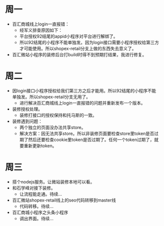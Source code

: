 # 周一
* 百汇商城线上login一直报错：
    - 经军义排查原因如下：
    - 平台授权92结尾的appid小程序对平台进行解绑了。
    - 所以92结尾的小程序不能单独发。因为login接口需要小程序授权给第三方才可能使用。所以shopex-retail分支上做的东西失去意义了。
* 百汇微站小程序的装修后台打build时得不到预期打结果，我进行修复。

# 周二
* 因login接口小程序授权给我们第三方之后才能用。所以92结尾的小程序不能单独发。所以shopex-retail分支无用了。
    - 进行解决百汇商城线上login一直报错的问题并重新发布一个版本。
* 装修授权处理。
    - 装修打接口的授权保持和托马斯的一致。
* 装修遇到问题：
    - 两个独立的页面没办法共享store。
    - 解决方案：因无法共享store。所以非装修页面要检查store里token是否过期了然后还要检查cookie里token是否过期了。任何一个token过期了，就要重新更新token。

# 周三
* 搭个nodejs服务。让微站装修本地可以看。
* 和石学峰对接下装修。
    - 让流程能走通。待续...
* 百汇微站shopex-retail线上的seo代码转移到master线
    - 代码转移。待续...
* 百汇商城小程序之头条小程序
    - 调出界面。待续...
